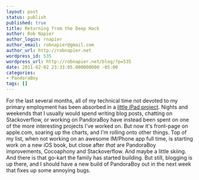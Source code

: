 ```yaml
---
layout: post
status: publish
published: true
title: Returning from the Deep Hack
author: Rob Napier
author_login: rnapier
author_email: robnapier@gmail.com
author_url: http://robnapier.net
wordpress_id: 535
wordpress_url: http://robnapier.net/blog/?p=535
date: 2011-02-02 23:33:05.000000000 -05:00
categories:
- PandoraBoy
tags: []
---
```

For the last several months, all of my technical time not devoted to my primary employment has been absorbed in a <a href="http://itunes.apple.com/us/app/the-daily/id411516732">little iPad project</a>. Nights and weekends that I usually would spend writing blog posts, chatting on Stackoverflow, or working on PandoraBoy have instead been spent on one of the more interesting projects I've worked on. But now it's front-page on apple.com, soaring up the charts, and I'm rolling onto other things. Top of my list, when not working on an awesome IM/Phone app full time, is starting work on a new iOS book, but close after <em>that</em> are PandoraBoy improvements, Cocoaphony and Stackoverflow. And maybe a little skiing. And there is that go-kart the family has started building. But still, blogging is up there, and I should have a new build of PandoraBoy out in the next week that fixes up some annoying bugs.

